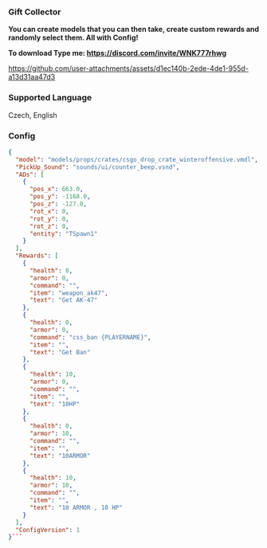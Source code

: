 ### Gift Collector

**You can create models that you can then take, create custom rewards and randomly select them.
All with Config!**

**To download Type me: https://discord.com/invite/WNK777rhwg**


https://github.com/user-attachments/assets/d1ec140b-2ede-4de1-955d-a13d31aa47d3



### Supported Language
Czech, English


### Config
```json
{
  "model": "models/props/crates/csgo_drop_crate_winteroffensive.vmdl",
  "PickUp_Sound": "sounds/ui/counter_beep.vsnd",
  "ADs": [
    {
      "pos_x": 663.0,
      "pos_y": -1168.0,
      "pos_z": -127.0,
      "rot_x": 0,
      "rot_y": 0,
      "rot_z": 0,
      "entity": "TSpawn1"
    }
  ],
  "Rewards": [
    {
      "health": 0,
      "armor": 0,
      "command": "",
      "item": "weapon_ak47",
      "text": "Get AK-47"
    },
    {
      "health": 0,
      "armor": 0,
      "command": "css_ban {PLAYERNAME}",
      "item": "",
      "text": "Get Ban"
    },
    {
      "health": 10,
      "armor": 0,
      "command": "",
      "item": "",
      "text": "10HP"
    },
    {
      "health": 0,
      "armor": 10,
      "command": "",
      "item": "",
      "text": "10ARMOR"
    },
    {
      "health": 10,
      "armor": 10,
      "command": "",
      "item": "",
      "text": "10 ARMOR , 10 HP"
    }
  ],
  "ConfigVersion": 1
}```
